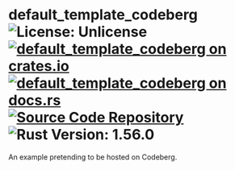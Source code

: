# default_template_codeberg ![License: Unlicense](https://img.shields.io/badge/license-Unlicense-blue) [![default_template_codeberg on crates.io](https://img.shields.io/crates/v/default_template_codeberg)](https://crates.io/crates/default_template_codeberg) [![default_template_codeberg on docs.rs](https://docs.rs/default_template_codeberg/badge.svg)](https://docs.rs/default_template_codeberg) [![Source Code Repository](https://img.shields.io/badge/Code-On%20Codeberg-blue?logo=Codeberg)](https://codeberg.org/foo/bar) ![Rust Version: 1.56.0](https://img.shields.io/badge/rustc-1.56.0-orange.svg)

An example pretending to be hosted on Codeberg.
